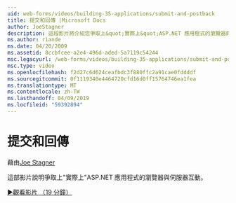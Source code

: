 ```yaml
---
uid: web-forms/videos/building-35-applications/submit-and-postback
title: 提交和回傳 |Microsoft Docs
author: JoeStagner
description: 這段影片將介紹您爭取上&quot;實際上&quot;ASP.NET 應用程式的瀏覽器與伺服器互動。
ms.author: riande
ms.date: 04/20/2009
ms.assetid: 8ccbfcee-a2e4-496d-aded-5a7119c54244
msc.legacyurl: /web-forms/videos/building-35-applications/submit-and-postback
msc.type: video
ms.openlocfilehash: f2d27c6d624ceafbdc3f880ffc2a91cae0fddddf
ms.sourcegitcommit: 0f1119340e4464720cfd16d0ff15764746ea1fea
ms.translationtype: MT
ms.contentlocale: zh-TW
ms.lasthandoff: 04/09/2019
ms.locfileid: "59392894"
---
```

# <a name="submit-and-postback"></a>提交和回傳

藉由[Joe Stagner](https://github.com/JoeStagner)

這部影片說明爭取上&quot;實際上&quot;ASP.NET 應用程式的瀏覽器與伺服器互動。

[&#9654;觀看影片 （19 分鐘）](https://channel9.msdn.com/Blogs/ASP-NET-Site-Videos/submit-and-postback)
